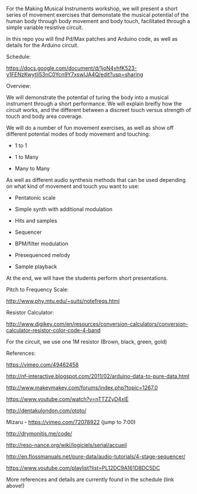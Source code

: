 For the Making Musical Instruments workshop, we will present a short series of movement exercises that demonstate the musical potential of the human body through body movement and body touch, facilitated through a simple variable resistive circuit.

In this repo you will find Pd/Max patches and Arduino code, as well as details for the Arduino circuit.

Schedule: 

https://docs.google.com/document/d/1joN4vhfK523-y1FENzKwytIi53nC0Ycn9Y7xswIJA4Q/edit?usp=sharing

Overview:

We will demonstrate the potential of turing the body into a musical instrument through a short performance. We will explain breifly how the circuit works, and the different between a discreet touch versus strength of touch and body area coverage. 

We will do a number of fun movement exercises, as well as show off different potential modes of body movement and touching: 

- 1 to 1

- 1 to Many

- Many to Many

As well as different audio synthesis methods that can be used depending on what kind of movement and touch you want to use:

- Pentatonic scale

- Simple synth with additional modulation

- Hits and samples

- Sequencer

- BPM/filter modulation

- Presequenced melody

- Sample playback

At the end, we will have the students perform short presentations.

Pitch to Frequency Scale: 

http://www.phy.mtu.edu/~suits/notefreqs.html

Resistor Calculator:

http://www.digikey.com/en/resources/conversion-calculators/conversion-calculator-resistor-color-code-4-band

For the circuit, we use one 1M resistor (Brown, black, green, gold)

References:

https://vimeo.com/49462458

http://nf-interactive.blogspot.com/2011/02/arduino-data-to-pure-data.html

http://www.makeymakey.com/forums/index.php?topic=1267.0

https://www.youtube.com/watch?v=nTTZZyD4xlE

http://dentakulondon.com/ototo/

Mizaru - https://vimeo.com/72078922 (jump to 7:00)

http://drymonitis.me/code/

http://reso-nance.org/wiki/logiciels/serial/accueil

http://en.flossmanuals.net/pure-data/audio-tutorials/4-stage-sequencer/

https://www.youtube.com/playlist?list=PL12DC9A161D8DC5DC

More references and details are currently found in the schedule (link above!)
